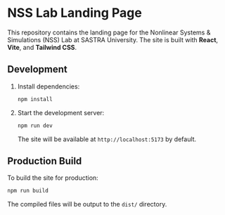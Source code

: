 # NSS Lab Landing Page

This repository contains the landing page for the Nonlinear Systems & Simulations (NSS) Lab at SASTRA University. The site is built with **React**, **Vite**, and **Tailwind CSS**.

## Development

1. Install dependencies:
   ```bash
   npm install
   ```
2. Start the development server:
   ```bash
   npm run dev
   ```
   The site will be available at `http://localhost:5173` by default.

## Production Build

To build the site for production:

```bash
npm run build
```

The compiled files will be output to the `dist/` directory.
